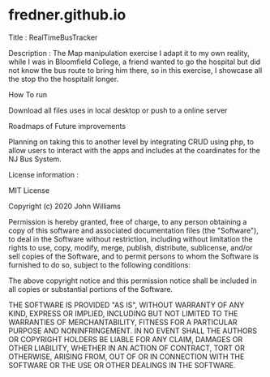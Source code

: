 # fredner.github.io
Title : RealTimeBusTracker

Description :
The Map manipulation exercise I adapt it to my own reality, while I was in Bloomfield College, a friend wanted to go the hospital but did not know the bus route to bring him there, so in this exercise, I showcase all the stop tho the hospitalit longer.



How To run 

Download all files uses in local desktop or push to a online server


Roadmaps of Future improvements

Planning on taking this to another level by integrating CRUD using php, to allow users to interact with the apps and includes at the coardinates for the NJ Bus System.


License information :

MIT License

Copyright (c) 2020 John Williams

Permission is hereby granted, free of charge, to any person obtaining a copy of this software and associated documentation files (the "Software"), to deal in the Software without restriction, including without limitation the rights to use, copy, modify, merge, publish, distribute, sublicense, and/or sell copies of the Software, and to permit persons to whom the Software is furnished to do so, subject to the following conditions:

The above copyright notice and this permission notice shall be included in all copies or substantial portions of the Software.

THE SOFTWARE IS PROVIDED "AS IS", WITHOUT WARRANTY OF ANY KIND, EXPRESS OR IMPLIED, INCLUDING BUT NOT LIMITED TO THE WARRANTIES OF MERCHANTABILITY, FITNESS FOR A PARTICULAR PURPOSE AND NONINFRINGEMENT. IN NO EVENT SHALL THE AUTHORS OR COPYRIGHT HOLDERS BE LIABLE FOR ANY CLAIM, DAMAGES OR OTHER LIABILITY, WHETHER IN AN ACTION OF CONTRACT, TORT OR OTHERWISE, ARISING FROM, OUT OF OR IN CONNECTION WITH THE SOFTWARE OR THE USE OR OTHER DEALINGS IN THE SOFTWARE.